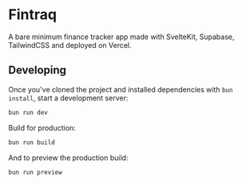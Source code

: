 # Fintraq

A bare minimum finance tracker app made with SvelteKit, Supabase, TailwindCSS and deployed on Vercel.

## Developing

Once you've cloned the project and installed dependencies with `bun install`, start a development server:

```bash
bun run dev
```

Build for production:
```bash
bun run build
```

And to preview the production build:
```bash
bun run preview
```